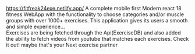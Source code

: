 https://fitfreak24exe.netlify.app/
A complete mobile first Modern react 18 fitness WebApp with the functionality to choose categories and/or muscle groups with over 1000+ exercises. 
This application gives its users a smooth and simple experience...  
Exercises are being fetched through the Api(ExerciseDB) and also added the ability to fetch videos from youtube that matches each exercises.
Check it out! maybe that's your Next exercise partner
